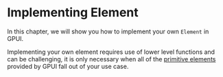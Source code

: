 # Implementing Element

In this chapter, we will show you how to implement your own `Element` in GPUI.

Implementing your own element requires use of lower level functions and can be challenging, it is only necessary when all of the [primitive elements](/elements/index.md) provided by GPUI fall out of your use case.
